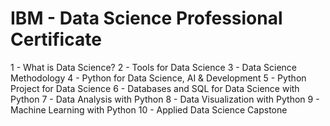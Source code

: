 # IBM - Data Science Professional Certificate

1 - What is Data Science?
2 - Tools for Data Science
3 - Data Science Methodology
4 - Python for Data Science, AI & Development
5 - Python Project for Data Science
6 - Databases and SQL for Data Science with Python
7 - Data Analysis with Python
8 - Data Visualization with Python
9 - Machine Learning with Python
10 - Applied Data Science Capstone

